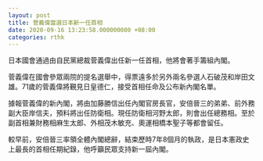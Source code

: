 ```yaml
---
layout: post
title: 菅義偉當選日本新一任首相
date: 2020-09-16 13:23:58.000000000 +08:00
categories: rthk
---
```


日本國會通過由自民黨總裁菅義偉出任新一任首相，他將會著手籌組內閣。

菅義偉在國會參眾兩院的提名選舉中，得票遠多於另外兩名參選人石破茂和岸田文雄。71歲的菅義偉將覲見日皇德仁，接受首相任命及公布新內閣名單。

據報菅義偉的新內閣，將由加藤勝信出任內閣官房長官，安倍晉三的弟弟、前外務副大臣岸信夫，預料將出任防衛相。現任防衛相河野太郎，則會出任總務相。至於副首相兼財務相麻生太郎、外相茂木敏充、奧運相橋本聖子等都會留任。

較早前，安倍晉三率領全體內閣總辭，結束歷時7年8個月的執政，是日本憲政史上最長的首相任期紀錄，他呼籲民眾支持新一屆內閣。
